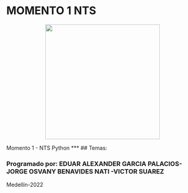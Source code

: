 # MOMENTO 1 NTS
<p align="center">
  <img src="https://miro.medium.com/max/896/1*lrS6GCK1qBVqLZtU5nZHBg.png" width="300" height="300">
</p>
Momento 1 - NTS Python
***
## Temas: 


### Programado por: EDUAR ALEXANDER GARCIA PALACIOS-JORGE OSVANY BENAVIDES NATI -VICTOR SUAREZ
                    

Medellín-2022
